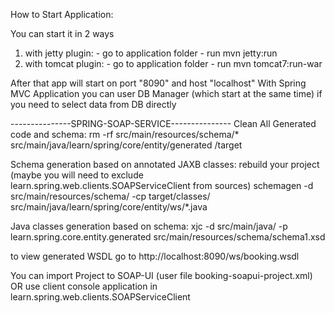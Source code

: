 How to Start Application:

You can start it in 2 ways
  1. with jetty plugin:
    - go to application folder
    - run mvn jetty:run
  2. with tomcat plugin:
    - go to application folder
    - run mvn tomcat7:run-war

After that app will start on port "8090" and host "localhost"
With Spring MVC Application you can user DB Manager (which start at the same time) if you need to select data from DB directly

---------------SPRING-SOAP-SERVICE---------------
Clean All Generated code and schema:
rm -rf src/main/resources/schema/* src/main/java/learn/spring/core/entity/generated /target

Schema generation based on annotated JAXB classes:
rebuild your project (maybe you will need to exclude learn.spring.web.clients.SOAPServiceClient from sources)
schemagen -d src/main/resources/schema/ -cp target/classes/ src/main/java/learn/spring/core/entity/ws/*.java

Java classes generation based on schema:
xjc -d src/main/java/ -p learn.spring.core.entity.generated src/main/resources/schema/schema1.xsd

to view generated WSDL go to http://localhost:8090/ws/booking.wsdl

You can import Project to SOAP-UI (user file booking-soapui-project.xml) OR
use client console application in learn.spring.web.clients.SOAPServiceClient
